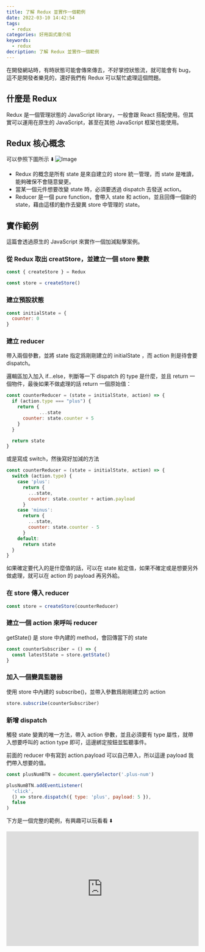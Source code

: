 ```yaml
---
title: 了解 Redux 並實作一個範例
date: 2022-03-10 14:42:54
tags:
  - redux
categories: 好用函式庫介紹
keywords:
  - redux
decription: 了解 Redux 並實作一個範例
---
```


在開發網站時，有時狀態可能會傳來傳去，不好掌控狀態流，就可能會有 bug，這不是開發者樂見的，還好我們有 Redux 可以幫忙處理這個問題。

## 什麼是 Redux

Redux 是一個管理狀態的 JavaScript library，一般會跟 React 搭配使用。但其實可以運用在原生的 JavaScript，甚至在其他 JavaScript 框架也能使用。

## Redux 核心概念

可以參照下圖所示 ⬇️
![Image](https://i.imgur.com/9kz6RWV.png)

- Redux 的概念是所有 state 是來自建立的 store 統一管理，而 state 是唯讀，能夠確保不會隨意變更。
- 當某一個元件想要改變 state 時，必須要透過 dispatch 去發送 action。
- Reducer 是一個 pure function，會帶入 state 和 action，並且回傳一個新的 state，藉由這樣的動作去變異 store 中管理的 state。

## 實作範例

這篇會透過原生的 JavaScript 來實作一個加減點擊案例。

### 從 Redux 取出 creatStore，並建立一個 store 變數

```js
const { createStore } = Redux

const store = createStore()
```

### 建立預設狀態

```js
const initialState = {
  counter: 0
}
```

### 建立 reducer

帶入兩個參數，並將 state 指定爲剛剛建立的 initialState ，而 action 則是待會要 dispatch。

邏輯區加入加入 if...else，判斷等一下 dispatch 的 type 是什麼，並且 return 一個物件，最後如果不做處理的話 return 一個原始值：

```js
const counterReducer = (state = initialState, action) => {
  if (action.type === "plus") {
    return {
			...state
      counter: state.counter + 5
    }
  }

  return state
}
```

或是寫成 switch，然後寫好加減的方法

```js
const counterReducer = (state = initialState, action) => {
  switch (action.type) {
    case 'plus':
      return {
        ...state,
        counter: state.counter + action.payload
      }
    case 'minus':
      return {
        ...state,
        counter: state.counter - 5
      }
    default:
      return state
  }
}
```

如果確定要代入的是什麼值的話，可以在 state 給定值，如果不確定或是想要另外做處理，就可以在 action 的 payload 再另外給。

### 在 store 傳入 reducer

```js
const store = createStore(counterReducer)
```

### 建立一個 action 來呼叫 reducer

getState() 是 store 中內建的 method，會回傳當下的 state

```js
const counterSubscriber = () => {
  const latestState = store.getState()
}
```

### 加入一個變異監聽器

使用 store 中內建的 subscribe()，並帶入參數爲剛剛建立的 action

```js
store.subscribe(counterSubscriber)
```

### 新增 dispatch

觸發 state 變異的唯一方法，帶入 action 參數，並且必須要有 type 屬性，就帶入想要呼叫的 action type 即可，這邊綁定按鈕並監聽事件。

前面的 reducer 中有寫到 action.payload 可以自己帶入，所以這邊 payload 我們帶入想要的值。

```js
const plusNumBTN = document.querySelector('.plus-num')

plusNumBTN.addEventListener(
  'click',
  () => store.dispatch({ type: 'plus', payload: 5 }),
  false
)
```

下方是一個完整的範例，有興趣可以玩看看 ⬇️

<iframe height="300" style="width: 100%;" scrolling="no" title="Redux-demo" src="https://codepen.io/bucky0112/embed/YzVvjLG?default-tab=js%2Cresult&theme-id=dark" frameborder="no" loading="lazy" allowtransparency="true" allowfullscreen="true">
See the Pen <a href="https://codepen.io/bucky0112/pen/YzVvjLG">
Redux-demo</a> by Bucky Chu (<a href="https://codepen.io/bucky0112">@bucky0112</a>)
on <a href="https://codepen.io">CodePen</a>.
</iframe>
